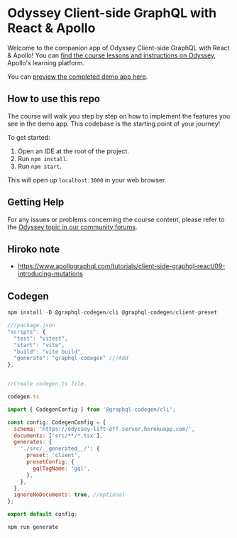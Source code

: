 # Odyssey Client-side GraphQL with React & Apollo

Welcome to the companion app of Odyssey Client-side GraphQL with React & Apollo! You can [find the course lessons and instructions on Odyssey](https://odyssey.apollographql.com/client-side-graphql-react), Apollo's learning platform.

You can [preview the completed demo app here](https://odyssey-catstronauts.netlify.app/).

## How to use this repo

The course will walk you step by step on how to implement the features you see in the demo app. This codebase is the starting point of your journey!

To get started:

1. Open an IDE at the root of the project.
1. Run `npm install`.
1. Run `npm start`.

This will open up `localhost:3000` in your web browser.

## Getting Help

For any issues or problems concerning the course content, please refer to the [Odyssey topic in our community forums](https://community.apollographql.com/tags/c/help/6/odyssey).

## Hiroko note

- https://www.apollographql.com/tutorials/client-side-graphql-react/09-introducing-mutations

## Codegen

```js
npm install -D @graphql-codegen/cli @graphql-codegen/client-preset

///package.json
"scripts": {
  "test": "vitest",
  "start": "vite",
  "build": "vite build",
  "generate": "graphql-codegen" ///Add
},


//Create codegen.ts file.

codegen.ts
```

```js
import { CodegenConfig } from '@graphql-codegen/cli';

const config: CodegenConfig = {
  schema: 'https://odyssey-lift-off-server.herokuapp.com/',
  documents: ['src/**/*.tsx'],
  generates: {
    './src/__generated__/': {
      preset: 'client',
      presetConfig: {
        gqlTagName: 'gql',
      },
    },
  },
  ignoreNoDocuments: true, //optional
};

export default config;
```

```js
npm run generate
```
